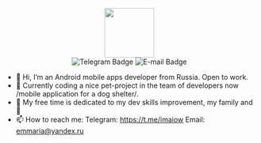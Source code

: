 <div id="header" align="center">
  <img src="https://media.giphy.com/media/gINV2UOvgvJ4KBOWBL/giphy.gif" width="100"/>
</div>
<div id="badges"  align="center">
  <img src=https://img.shields.io/badge/Telegram-%40imaiow-blue?logo=telegram alt="Telegram Badge"/>
  <img src=https://img.shields.io/badge/@E--mail-emmaria%40yandex.ru-darkgreen alt="E-mail Badge"/>
</div>
<div id="count"  align="center">
<img src="https://komarev.com/ghpvc/?username=maiow&style=flat-square&color=blue" alt=""/>
</div>  

- 👋 Hi, I’m an Android mobile apps developer from Russia. Open to work.
- 🌱 Currently coding a nice pet-project in the team of developers now /mobile application for a dog shelter/. 
- :telescope: My free time is dedicated to my dev skills improvement, my family and 🐶 
- 📫 How to reach me: Telegram: https://t.me/imaiow Email: emmaria@yandex.ru

<!---
maiow/maiow is a ✨ special ✨ repository because its `README.md` (this file) appears on your GitHub profile.
You can click the Preview link to take a look at your changes.
--->

